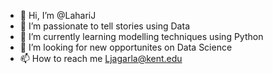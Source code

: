 - 👋 Hi, I’m @LahariJ
- 👀 I’m passionate to tell stories using Data
- 🌱 I’m currently learning modelling techniques using Python
- 💞️ I’m looking for new opportunites on Data Science
- 📫 How to reach me Ljagarla@kent.edu


